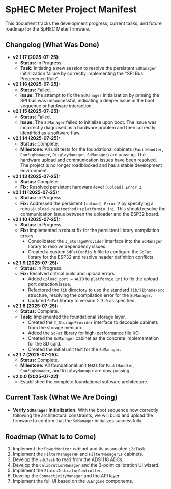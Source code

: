 # SpHEC Meter Project Manifest

This document tracks the development progress, current tasks, and future roadmap for the SpHEC Meter firmware.

## Changelog (What Was Done)

* **v2.1.17 (2025-07-25):**
    * **Status:** In Progress.
    * **Task:** Initiating a new session to resolve the persistent `SdManager` initialization failure by correctly implementing the "SPI Bus Precedence Rule".
* **v2.1.16 (2025-07-25):**
    * **Status:** Failed.
    * **Issue:** The attempt to fix the `SdManager` initialization by priming the SPI bus was unsuccessful, indicating a deeper issue in the boot sequence or hardware interaction.
* **v2.1.15 (2025-07-25):**
    * **Status:** Failed.
    * **Issue:** The `SdManager` failed to initialize upon boot. The issue was incorrectly diagnosed as a hardware problem and then correctly identified as a software flaw.
* **v2.1.14 (2025-07-25):**
    * **Status:** Complete.
    * **Milestone:** All unit tests for the foundational cabinets (`FaultHandler`, `ConfigManager`, `DisplayManager`, `SdManager`) are passing. The hardware upload and communication issues have been resolved. The project is no longer roadblocked and has a stable development environment.
* **v2.1.13 (2025-07-25):**
    * **Status:** Complete.
    * **Fix:** Resolved persistent hardware-level `[upload] Error 2`.
* **v2.1.11 (2025-07-25):**
    * **Status:** In Progress.
    * **Fix:** Addressed the persistent `[upload] Error 2` by specifying a robust `upload_resetmethod` in `platformio.ini`. This should resolve the communication issue between the uploader and the ESP32 board.
* **v2.1.10 (2025-07-25):**
    * **Status:** In Progress.
    * **Fix:** Implemented a robust fix for the persistent library compilation errors.
        * Consolidated the `I_StorageProvider` interface into the `SdManager` library to resolve dependency issues.
        * Created a custom `SdFatConfig.h` file to configure the `SdFat` library for the ESP32 and resolve header definition conflicts.
* **v2.1.9 (2025-07-25):**
    * **Status:** In Progress.
    * **Fix:** Resolved critical build and upload errors.
        * Added `upload_port = AUTO` to `platformio.ini` to fix the upload port detection issue.
        * Refactored the `lib` directory to use the standard `lib/libname/src` structure, resolving the compilation error for the `SdManager`.
        * Updated `SdFat` library to version `2.3.0` as specified.
* **v2.1.8 (2025-07-25):**
    * **Status:** Complete.
    * **Task:** Implemented the foundational storage layer.
        * Created the `I_StorageProvider` interface to decouple cabinets from the storage medium.
        * Added the `SdFat` library for high-performance file I/O.
        * Created the `SdManager` cabinet as the concrete implementation for the SD card.
        * Created the initial unit test for the `SdManager`.
* **v2.1.7 (2025-07-25):**
    * **Status:** Complete.
    * **Milestone:** All foundational unit tests for `FaultHandler`, `ConfigManager`, and `DisplayManager` are now passing.
* **v2.0.0 (2025-07-22):**
    * Established the complete foundational software architecture.







## Current Task (What We Are Doing)

* **Verify `SdManager` Initialization.** With the boot sequence now correctly following the architectural constraints, we will build and upload the firmware to confirm that the `SdManager` initializes successfully.








## Roadmap (What Is to Come)

1.  Implement the `PowerMonitor` cabinet and its associated `i2cTask`.
2.  Implement the `FilterManagerHF` and `FilterManagerLF` cabinets.
3.  Develop the `adcTask` to read from the ADS1118 ADCs.
4.  Develop the `CalibrationManager` and the 3-point calibration UI wizard.
5.  Implement the `StatusIndicatorController`.
6.  Develop the `ConnectivityManager` and the API layer.
7.  Implement the full UI based on the `UIEngine` components.
